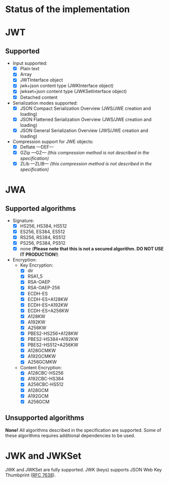 Status of the implementation
============================

# JWT #

## Supported ##

* Input supported:
    * [x] Plain text
    * [x] Array
    * [x] JWTInterface object
    * [x] jwk+json content type (JWKInterface object)
    * [x] jwkset+json content type (JWKSetInterface object)
    * [x] Detached content

* Serialization modes supported:
    * [x] JSON Compact Serialization Overview (JWS/JWE creation and loading)
    * [x] JSON Flattened Serialization Overview (JWS/JWE creation and loading)
    * [x] JSON General Serialization Overview (JWS/JWE creation and loading)

* Compression support for JWE objects:
    * [x] Deflate —DEF—
    * [x] GZip —GZ— *(this compression method is not described in the specification)*
    * [x] ZLib —ZLIB— *(this compression method is not described in the specification)*

# JWA #

## Supported algorithms ##

* Signature:
    * [x] HS256, HS384, HS512
    * [x] ES256, ES384, ES512
    * [x] RS256, RS384, RS512
    * [x] PS256, PS384, PS512
    * [x] none (**Please note that this is not a secured algorithm. DO NOT USE IT PRODUCTION!**)
* Encryption:
    * Key Encryption:
        * [x] dir
        * [x] RSA1_5
        * [x] RSA-OAEP
        * [x] RSA-OAEP-256
        * [x] ECDH-ES
        * [x] ECDH-ES+A128KW
        * [x] ECDH-ES+A192KW
        * [x] ECDH-ES+A256KW
        * [x] A128KW
        * [x] A192KW
        * [x] A256KW
        * [x] PBES2-HS256+A128KW
        * [x] PBES2-HS384+A192KW
        * [x] PBES2-HS512+A256KW
        * [x] A128GCMKW
        * [x] A192GCMKW
        * [x] A256GCMKW
    * Content Encryption:
        * [x] A128CBC-HS256
        * [x] A192CBC-HS384
        * [x] A256CBC-HS512
        * [x] A128GCM
        * [x] A192GCM
        * [x] A256GCM

## Unsupported algorithms ##

**None!** All algorithms described in the specification are supported. Some of these algorithms requires additional dependencies to be used.

# JWK and JWKSet #

JWK and JWKSet are fully supported.
JWK (keys) supports JSON Web Key Thumbprint ([RFC 7638](https://tools.ietf.org/html/rfc7638)).
